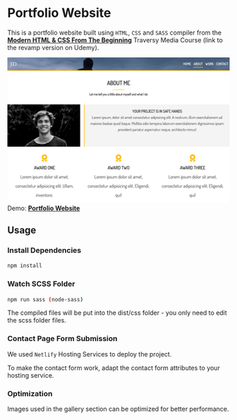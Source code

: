 # Portfolio Website

This is a portfolio website built using `HTML`, `CSS` and `SASS` compiler from the [**Modern HTML & CSS From The Beginning**](https://www.udemy.com/course/modern-html-css-from-the-beginning/?couponCode=LETSLEARNNOW) Traversy Media Course
(link to the revamp version on Udemy).

![app screenshot](/dist/img/screenshot.png)
Demo: [**Portfolio Website**](https://lovely-melba-533b55.netlify.app/)   

## Usage

### Install Dependencies

```bash
npm install
```

### Watch SCSS Folder

```bash
npm run sass (node-sass)
```

The compiled files will be put into the dist/css folder - you only need to edit the scss folder files.

### Contact Page Form Submission

We used `Netlify` Hosting Services to deploy the project.

To make the contact form work, adapt the contact form attributes to your hosting service.

### Optimization

Images used in the gallery section can be optimized for better performance.
